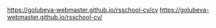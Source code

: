 https://golubeva-webmaster.github.io/rsschool-cv/cv
https://golubeva-webmaster.github.io/rsschool-cv/

